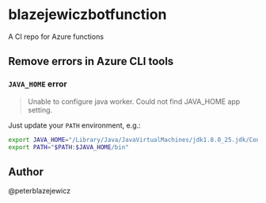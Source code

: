 # blazejewiczbotfunction

A CI repo for Azure functions


## Remove errors in Azure CLI tools

### `JAVA_HOME` error

> Unable to configure java worker. Could not find JAVA_HOME app setting.

Just update your `PATH` environment, e.g.:

```bash
export JAVA_HOME="/Library/Java/JavaVirtualMachines/jdk1.8.0_25.jdk/Contents/Home"
export PATH="$PATH:$JAVA_HOME/bin"
```

## Author

@peterblazejewicz